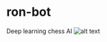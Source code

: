 # ron-bot
Deep learning chess AI
![alt text](https://imgix.bustle.com/rehost/2016/11/10/ca03d6bc-890d-4707-8ceb-7dceccfc9744.png?w=970&h=546&fit=crop&crop=faces&auto=format&q=70)
